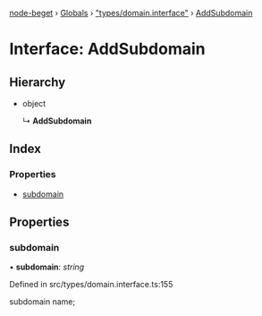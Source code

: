 [node-beget](../README.md) › [Globals](../globals.md) › ["types/domain.interface"](../modules/_types_domain_interface_.md) › [AddSubdomain](_types_domain_interface_.addsubdomain.md)

# Interface: AddSubdomain

## Hierarchy

* object

  ↳ **AddSubdomain**

## Index

### Properties

* [subdomain](_types_domain_interface_.addsubdomain.md#subdomain)

## Properties

###  subdomain

• **subdomain**: *string*

Defined in src/types/domain.interface.ts:155

subdomain name;
